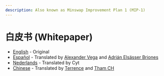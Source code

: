 ```yaml
---
description: Also known as Minswap Improvement Plan 1 (MIP-1)
---
```


# 白皮书 (Whitepaper)

* [English](https://github.com/minswap/docs/raw/master/.gitbook/assets/whitepaper-en.pdf) - Original
* [Español](https://github.com/minswap/docs/raw/master/.gitbook/assets/whitepaper-es.pdf) - Translated by [Alexander Vega](https://github.com/nutacat) and [Adrián Elsässer Briones](https://www.linkedin.com/in/adrianelsaesserbriones/)
* [Nederlands](https://github.com/minswap/docs/raw/master/.gitbook/assets/whitepaper-dutch.pdf) - Translated by Cyt
* [Chinese](https://github.com/minswap/docs/raw/master/.gitbook/assets/whitepaper-cn.pdf) - Translated by [Terrence](https://twitter.com/TaYaDa00) and [Tham CH](https://twitter.com/Tham0320)
